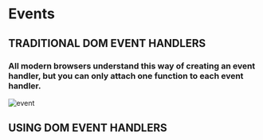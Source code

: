 # Events
## TRADITIONAL DOM EVENT HANDLERS 
### All modern browsers understand this way of creating an event handler, but you can only attach one function to each event handler. 

![event](https://user-images.githubusercontent.com/70091044/93263272-3c85e700-f7ae-11ea-9924-4a870f375986.PNG)

## USING DOM EVENT HANDLERS 

